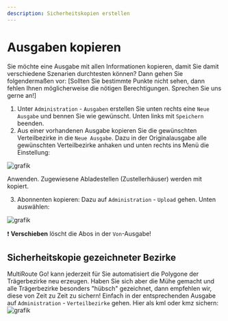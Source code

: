 ```yaml
---
description: Sicherheitskopien erstellen
---
```


# Ausgaben kopieren

Sie möchte eine Ausgabe mit allen Informationen kopieren, damit Sie damit verschiedene Szenarien durchtesten können? Dann gehen Sie folgendermaßen vor:
[Sollten Sie bestimmte Punkte nicht sehen, dann fehlen Ihnen möglicherweise die nötigen Berechtigungen. Sprechen Sie uns gerne an!]

1. Unter ```Administration``` - ```Ausgaben``` erstellen Sie unten rechts eine ```Neue Ausgabe``` und bennen Sie wie gewünscht. Unten links mit ```Speichern``` beenden.
2. Aus einer vorhandenen Ausgabe kopieren Sie die gewünschten Verteilbezirke in die ```Neue Ausgabe```. 
Dazu in der Originalausgabe alle gewünschten Verteilbezirke anhaken und unten rechts ins Menü die Einstellung: 

![grafik](https://github.com/gbconsite/MultiRoute-Go/assets/99329016/506ddd66-5cea-4dcf-8719-236177c5fa9a)

Anwenden.
Zugewiesene Abladestellen (Zustellerhäuser) werden mit kopiert.


3. Abonnenten kopieren:
Dazu auf  ```Administration``` - ```Upload``` gehen.
Unten auswählen:

![grafik](https://github.com/gbconsite/MultiRoute-Go/assets/99329016/f57a5343-b242-4a66-ab84-1f31b296d3b3)

❗ **Verschieben** löscht die Abos in der ```Von```-Ausgabe!




## Sicherheitskopie gezeichneter Bezirke

MultiRoute Go! kann jederzeit für Sie automatisiert die Polygone der Trägerbezirke neu erzeugen. Haben Sie sich aber die Mühe gemacht und alle Trägerbezirke besonders "hübsch" gezeichnet, dann empfehlen wir, diese von Zeit zu Zeit zu sichern!
Einfach in der entsprechenden Ausgabe auf ```Administration``` - ```Verteilbezirke``` gehen. 
Hier als kml oder kmz sichern:
![grafik](https://github.com/gbconsite/MultiRoute-Go/assets/99329016/bb118e97-8e23-4563-958a-e5fab6729276)

